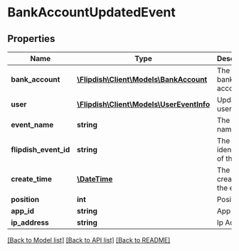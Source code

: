 # BankAccountUpdatedEvent

## Properties
Name | Type | Description | Notes
------------ | ------------- | ------------- | -------------
**bank_account** | [**\Flipdish\\Client\Models\BankAccount**](BankAccount.md) | The create bank account | [optional] 
**user** | [**\Flipdish\\Client\Models\UserEventInfo**](UserEventInfo.md) | Updated by user | [optional] 
**event_name** | **string** | The event name | [optional] 
**flipdish_event_id** | **string** | The identitfier of the event | [optional] 
**create_time** | [**\DateTime**](\DateTime.md) | The time of creation of the event | [optional] 
**position** | **int** | Position | [optional] 
**app_id** | **string** | App id | [optional] 
**ip_address** | **string** | Ip Address | [optional] 

[[Back to Model list]](../README.md#documentation-for-models) [[Back to API list]](../README.md#documentation-for-api-endpoints) [[Back to README]](../README.md)


